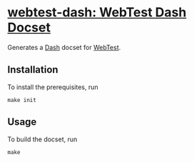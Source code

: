 # [webtest-dash: WebTest Dash Docset](https://el-tramo.be/webtest-dash)

Generates a [Dash](http://kapeli.com/dash) docset for [WebTest](https://webtest.readthedocs.org/en/latest/).

## Installation

To install the prerequisites, run

    make init

## Usage

To build the docset, run

    make
